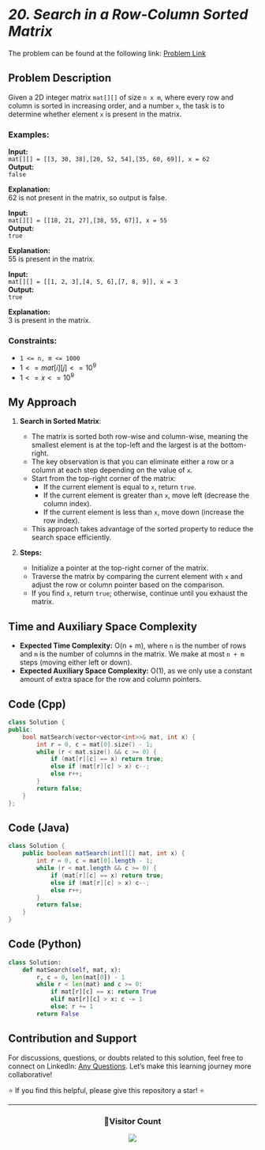 # *20. Search in a Row-Column Sorted Matrix*  
The problem can be found at the following link: [Problem Link](https://www.geeksforgeeks.org/problems/search-in-a-matrix17201720/1)

## Problem Description

Given a 2D integer matrix `mat[][]` of size `n x m`, where every row and column is sorted in increasing order, and a number `x`, the task is to determine whether element `x` is present in the matrix.

### Examples:

**Input:**  
`mat[][] = [[3, 30, 38],[20, 52, 54],[35, 60, 69]], x = 62`  
**Output:**  
`false`

**Explanation:**  
62 is not present in the matrix, so output is false.

**Input:**  
`mat[][] = [[18, 21, 27],[38, 55, 67]], x = 55`  
**Output:**  
`true`

**Explanation:**  
55 is present in the matrix.

**Input:**  
`mat[][] = [[1, 2, 3],[4, 5, 6],[7, 8, 9]], x = 3`  
**Output:**  
`true`

**Explanation:**  
3 is present in the matrix.

### Constraints:
- `1 <= n, m <= 1000`
- $`1 <= mat[i][j] <= 10^9`$
- $`1<= x <= 10^9`$

## My Approach

1. **Search in Sorted Matrix**:  
   - The matrix is sorted both row-wise and column-wise, meaning the smallest element is at the top-left and the largest is at the bottom-right.
   - The key observation is that you can eliminate either a row or a column at each step depending on the value of `x`.
   - Start from the top-right corner of the matrix:
     - If the current element is equal to `x`, return `true`.
     - If the current element is greater than `x`, move left (decrease the column index).
     - If the current element is less than `x`, move down (increase the row index).
   - This approach takes advantage of the sorted property to reduce the search space efficiently.

2. **Steps:**  
   - Initialize a pointer at the top-right corner of the matrix.
   - Traverse the matrix by comparing the current element with `x` and adjust the row or column pointer based on the comparison.
   - If you find `x`, return `true`; otherwise, continue until you exhaust the matrix.

## Time and Auxiliary Space Complexity

- **Expected Time Complexity:** O(n + m), where `n` is the number of rows and `m` is the number of columns in the matrix. We make at most `n + m` steps (moving either left or down).
- **Expected Auxiliary Space Complexity:** O(1), as we only use a constant amount of extra space for the row and column pointers.


## Code (Cpp)

```cpp
class Solution {
public:
    bool matSearch(vector<vector<int>>& mat, int x) {
        int r = 0, c = mat[0].size() - 1;
        while (r < mat.size() && c >= 0) {
            if (mat[r][c] == x) return true;
            else if (mat[r][c] > x) c--;
            else r++;
        }
        return false;
    }
};
```

## Code (Java)

```java
class Solution {
    public boolean matSearch(int[][] mat, int x) {
        int r = 0, c = mat[0].length - 1;
        while (r < mat.length && c >= 0) {
            if (mat[r][c] == x) return true;
            else if (mat[r][c] > x) c--;
            else r++;
        }
        return false;
    }
}
```

## Code (Python)

```python
class Solution:
    def matSearch(self, mat, x):
        r, c = 0, len(mat[0]) - 1
        while r < len(mat) and c >= 0:
            if mat[r][c] == x: return True
            elif mat[r][c] > x: c -= 1
            else: r += 1
        return False
```

## Contribution and Support

For discussions, questions, or doubts related to this solution, feel free to connect on LinkedIn: [Any Questions](https://www.linkedin.com/in/het-patel-8b110525a/). Let’s make this learning journey more collaborative!

⭐ If you find this helpful, please give this repository a star! ⭐

---

<div align="center">
  <h3><b>📍Visitor Count</b></h3>
</div>

<p align="center">
  <img src="https://profile-counter.glitch.me/Hunterdii/count.svg" />
</p>
